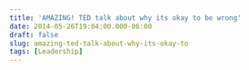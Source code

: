 ```yaml
---
title: 'AMAZING! TED talk about why its okay to be wrong'
date: 2014-05-26T19:04:00.000-06:00
draft: false
slug: amazing-ted-talk-about-why-its-okay-to
tags: [Leadership]
---
```


